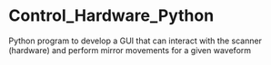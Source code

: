 # Control_Hardware_Python
Python program to develop a GUI that can interact with the scanner (hardware) and perform mirror movements for a given waveform
